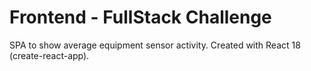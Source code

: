 # Frontend - FullStack Challenge

SPA to show average equipment sensor activity. Created with React 18 (create-react-app).
